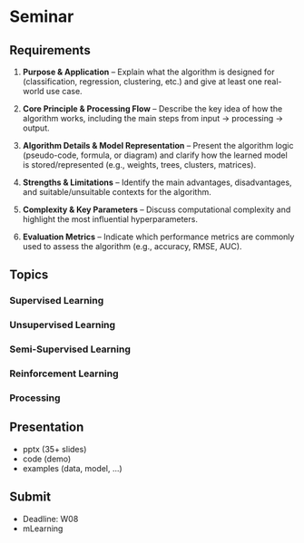 # Seminar

## Requirements

1. **Purpose & Application** – Explain what the algorithm is designed for (classification, regression, clustering, etc.) and give at least one real-world use case.

2. **Core Principle & Processing Flow** – Describe the key idea of how the algorithm works, including the main steps from input → processing → output.

3. **Algorithm Details & Model Representation** – Present the algorithm logic (pseudo-code, formula, or diagram) and clarify how the learned model is stored/represented (e.g., weights, trees, clusters, matrices).

4. **Strengths & Limitations** – Identify the main advantages, disadvantages, and suitable/unsuitable contexts for the algorithm.

5. **Complexity & Key Parameters** – Discuss computational complexity and highlight the most influential hyperparameters.

6. **Evaluation Metrics** – Indicate which performance metrics are commonly used to assess the algorithm (e.g., accuracy, RMSE, AUC).

## Topics

### Supervised Learning  


### Unsupervised Learning  


### Semi-Supervised Learning  


### Reinforcement Learning  


### Processing  

## Presentation
- pptx (35+ slides)
- code (demo)
- examples (data, model, ...) 

## Submit
- Deadline: W08
- mLearning
